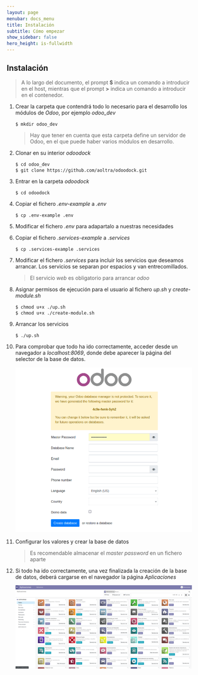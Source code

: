 ```yaml
---
layout: page
menubar: docs_menu
title: Instalación
subtitle: Cómo empezar
show_sidebar: false
hero_height: is-fullwidth
---
```


## Instalación

> A lo largo del documento, el prompt **$** indica un comando a introducir en el host, mientras que el prompt **>** indica un comando a introducir en el contenedor.

1. Crear la carpeta que contendrá todo lo necesario para el desarrollo los módulos de _Odoo_, por ejemplo _odoo_dev_

   ```
   $ mkdir odoo_dev
   ```

   > Hay que tener en cuenta que esta carpeta define un servidor de Odoo, en el que puede haber varios módulos en desarrollo.

2. Clonar en su interior _odoodock_

   ```
   $ cd odoo_dev
   $ git clone https://github.com/aoltra/odoodock.git
   ```

3. Entrar en la carpeta _odoodock_

   ```
   $ cd odoodock
   ```

4. Copiar el fichero _.env-example_ a _.env_

   ```
   $ cp .env-example .env
   ```

5. Modificar el fichero _.env_ para adapartalo a nuestras necesidades   

6. Copiar el fichero _.services-example_ a _.services_

   ```
   $ cp .services-example .services
   ```

7. Modificar el fichero _.services_ para incluir los servicios que deseamos arrancar. Los servicios se separan por espacios y van entrecomillados. 

   > El servicio _web_ es obligatorio para arrancar _odoo_

8. Asignar permisos de ejecución para el usuario al fichero _up.sh_ y _create-module.sh_

   ```
   $ chmod u+x ./up.sh
   $ chmod u+x ./create-module.sh
   ```

9. Arrancar los servicios

   ```
   $ ./up.sh
   ```

10. Para comprobar que todo ha ido correctamente, acceder desde un navegador a _localhost:8069_, donde debe aparecer la página del selector de la base de datos.

     ![Selector base de datos](../../img/odoo_database_init.png)
   
11. Configurar los valores y crear la base de datos

    > Es recomendable almacenar el _master password_ en un fichero aparte

12. Si todo ha ido correctamente, una vez finalizada la creación de la base de datos, deberá cargarse en el navegador la página _Aplicaciones_

    ![Aplicaciones](../../img/odoo_app_init.png)